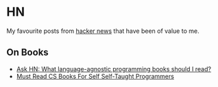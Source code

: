 # HN
My favourite posts from [hacker news](https://news.ycombinator.com) that have been of value to me.

## On Books
- [Ask HN: What language-agnostic programming books should I read?](https://news.ycombinator.com/item?id=14486657)
- [Must Read CS Books For Self Self-Taught Programmers](https://news.ycombinator.com/item?id=2414280)
